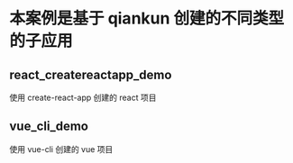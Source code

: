 # 本案例是基于 qiankun 创建的不同类型的子应用

## react_createreactapp_demo
使用 create-react-app 创建的 react 项目



## vue_cli_demo
使用 vue-cli 创建的 vue 项目